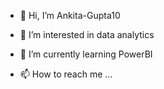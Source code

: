 - 👋 Hi, I’m Ankita-Gupta10
- 👀 I’m interested in data analytics
- 🌱 I’m currently learning PowerBI

- 📫 How to reach me ...

<!---
Ankita-Gupta10/Ankita-Gupta10 is a ✨ special ✨ repository because its `README.md` (this file) appears on your GitHub profile.
You can click the Preview link to take a look at your changes.
--->
